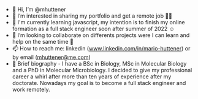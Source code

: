 - 👋 Hi, I’m @mhuttener
- 👀 I’m interested in sharing my portfolio and get a remote job 👨‍💻
- 🌱 I'm currently learning javascript, my intention is to finish my online formation as a full stack engineer soon after summer of 2022 ☺️
- 💞️ I’m looking to collaborate on differents projects were I can learn and help on the same time 🙂
- 📫 How to reach me: linkedin (www.linkedin.com/in/mario-huttener) or by email (mhuttener@me.com)
- 🎲 Brief biography - I have a BSc in Biology, MSc in Molecular Biology and a PhD in Molecular Microbiology. I decided to give my professional career a whirl after more than ten years of experience after my doctorate. Nowadays my goal is to become a full stack engineer and work remotely.

<!---
mhuttener/mhuttener is a ✨ special ✨ repository because its `README.md` (this file) appears on your GitHub profile.
You can click the Preview link to take a look at your changes.
--->

